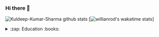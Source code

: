 ### Hi there 👋

![Kuldeep-Kumar-Sharma github stats](https://github-readme-stats.vercel.app/api?username=Kuldeep-Kumar-Sharma&show_icons=true)
[![willianrod's wakatime stats](https://github-readme-stats.vercel.app/api/wakatime?username=Kuldeep-Kumar-Sharma)]

<details>
  <summary>:zap: Education :books: </summary>
 
### IT Academy @[Barcelona Activa/Cibernarium](https://cibernarium.barcelonactiva.cat/es/it-academy) (2020)
 :books: ![Top Langs](https://github-readme-stats.vercel.app/api/top-langs/?username=Kuldeep-Kumar-Sharma&layout=compact)

**Kuldeep-Kumar-Sharma/Kuldeep-Kumar-Sharma**

<!-- Here are some ideas to get you started: -->

✔️ [Connect with me on LinkedIn](https://www.linkedin.com/in/kuldeep-kumar-9a127676/)
✔️ [Follow me on Medium](https://medium.com/@sharman94kuldeep)
❓ [Stack Overflow](https://stackoverflow.com/users/7618720/kuldeep-kumar)
📈 [Git Memory](https://gitmemory.com/Kuldeep-Kumar-Sharma)

<!-- - 🔭 I’m currently working on Chatbots with Nodejs
- 🌱 I’m currently learning Full Stack Programming
- 👯 I’m looking to collaborate on new
- 🤔 I’m looking for help with ...
- 💬 Ask me about ...
- 📫 How to reach me: ...0
- 😄 Pronouns: ...
- ⚡ Fun fact: ... -->
